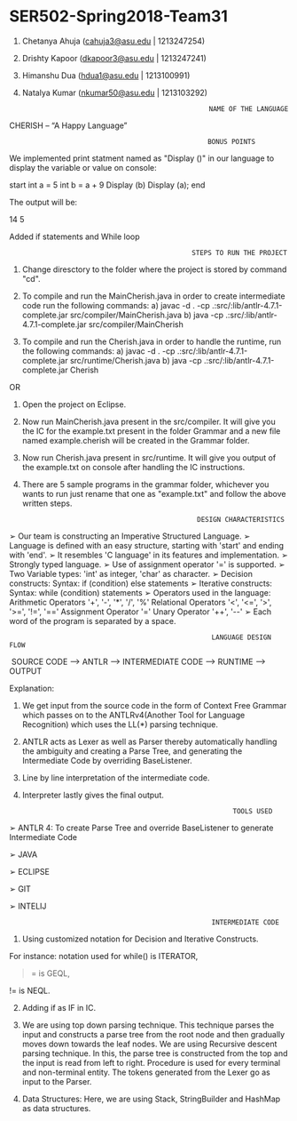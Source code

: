 # SER502-Spring2018-Team31
1. Chetanya Ahuja (cahuja3@asu.edu | 1213247254) 
2. Drishty Kapoor (dkapoor3@asu.edu | 1213247241)
3. Himanshu Dua (hdua1@asu.edu | 1213100991)
4. Natalya Kumar (nkumar50@asu.edu | 1213103292)

                                                      NAME OF THE LANGUAGE

CHERISH – “A Happy Language”

                                                      BONUS POINTS
                                                      
We implemented print statment named as "Display ()" in our language to display the variable or value on console:

start
int a = 5
int b = a + 9
Display (b)
Display (a);
end

The output will be:

14
5

Added if statements and While loop

                                                  STEPS TO RUN THE PROJECT

1) Change diresctory to the folder where the project is stored by command "cd".

2) To compile and run the MainCherish.java in order to create intermediate code run the following commands:
  a) javac -d . -cp .:src/:lib/antlr-4.7.1-complete.jar src/compiler/MainCherish.java
  b) java -cp .:src/:lib/antlr-4.7.1-complete.jar src/compiler/MainCherish
  
3) To compile and run the Cherish.java in order to handle the runtime, run the following commands:
  a) javac -d . -cp .:src/:lib/antlr-4.7.1-complete.jar src/runtime/Cherish.java
  b) java -cp .:src/:lib/antlr-4.7.1-complete.jar Cherish
  
  OR
  
  1) Open the project on Eclipse.
  
  
  2) Now run MainCherish.java present in the src/compiler. It will give you the IC for the example.txt present in the folder         Grammar and a new file named example.cherish will be created in the Grammar folder.
  
  
  3) Now run Cherish.java present in src/runtime. It will give you output of the example.txt on console after handling the IC     instructions.
  
  
  4) There are 5 sample programs in the grammar folder, whichever you wants to run just rename that one as "example.txt" and       follow the above written steps. 
  


                                                     DESIGN CHARACTERISTICS
                                                     
➢ Our team is constructing an Imperative Structured Language.
➢ Language is defined with an easy structure, starting with 'start' and ending with 'end'.
➢ It resembles 'C language' in its features and implementation. 
➢ Strongly typed language. 
➢ Use of assignment operator '=' is supported. 
➢ Two Variable types: 'int' as integer, 'char' as character. 
➢ Decision constructs: Syntax: if (condition) else statements 
➢ Iterative constructs: Syntax: while (condition) statements 
➢ Operators used in the language: 
    Arithmetic Operators '+', '-', '*', '/', '%' 
    Relational Operators '<', '<=', '>', '>=', '!=', '==' 
    Assignment Operator '=' 
    Unary Operator '++', '--' 
➢ Each word of the program is separated by a space.

                                                       LANGUAGE DESIGN FLOW
                                                       
  SOURCE CODE --> ANTLR --> INTERMEDIATE CODE --> RUNTIME --> OUTPUT
  
  Explanation:
1. We get input from the source code in the form of Context Free Grammar which passes on to the ANTLRv4(Another Tool for Language Recognition) which uses the LL(*) parsing technique.
2. ANTLR acts as Lexer as well as Parser thereby automatically handling the ambiguity and creating a Parse Tree, and generating the Intermediate Code by overriding BaseListener.
3. Line by line interpretation of the intermediate code.
4. Interpreter lastly gives the final output. 

                                                            TOOLS USED
                                                            
➢ ANTLR 4: To create Parse Tree and override BaseListener to generate Intermediate Code

➢ JAVA

➢ ECLIPSE

➢ GIT

➢ INTELIJ

                                                       INTERMEDIATE CODE 


1. Using customized notation for Decision and Iterative Constructs. 


For instance: notation used for while() is ITERATOR, 

>= is GEQL, 

!= is NEQL.

2. Adding if as IF in IC.


3. We are using top down parsing technique. This technique parses the input and constructs a parse tree from the root node and then gradually moves down towards the leaf nodes. We are using Recursive descent parsing technique. In this, the parse tree is constructed from the top and the input is read from left to right. Procedure is used for every terminal and non-terminal entity. The tokens generated from the Lexer go as input to the Parser. 



4. Data Structures: Here, we are using Stack, StringBuilder and HashMap as data structures. 

